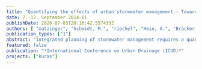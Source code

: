 ```yaml
---
title: "Quantifying the effects of urban stormwater management - Towards a novel approach for integrated planning"
date: 7.-12. September 2014-01
publishDate: 2020-07-03T20:16:42.557433Z
authors: [ "matzinger", "Schmidt, M.", "riechel", "Hein, A.", "Bräcker, J.", "Strehl, C.", "Nickel, D.", "Libbe, J.", "Sieker, H.", "Pallasch, M.", "Köhler, M.", "Kaiser, D.", "Brückmann, S.", "Möller, C.", "Büter, B.", "Gross, G.", "Günther, R.", "Säumel, I.", "Taute, T.", "schwarzmueller", "Bartel, H.", "Heise, S.", "remy", "sonnenberg", "Schmitt, T. G.", "Heinzmann, B.", "Joswig, K.", "Rehfeld-Klein, M.", "Reichmann, B.", "rouault" ]
publication_types: ["1"]
abstract: "Integrated planning of stormwater management requires a quantitative description of positive and negative effects of possible measures. We suggest quantifying these effects with generic performance indicators within eight categories: building physics and services, landscape quality, urban climate, biodiversity, groundwater, surface water, direct costs and indirect environmental costs. First results indicate that the defined performance indicators allow an objective pre-selection of measures based on their ability to reach local stormwater management goals. The final selection of measures should be based on an evaluation for a specific city quarter (to reduce indicator uncertainty) and reviewed by local stake holders."
featured: false
publication: "*International Conference on Urban Drainage (ICUD)*"
projects: ["kuras"]
---
```


